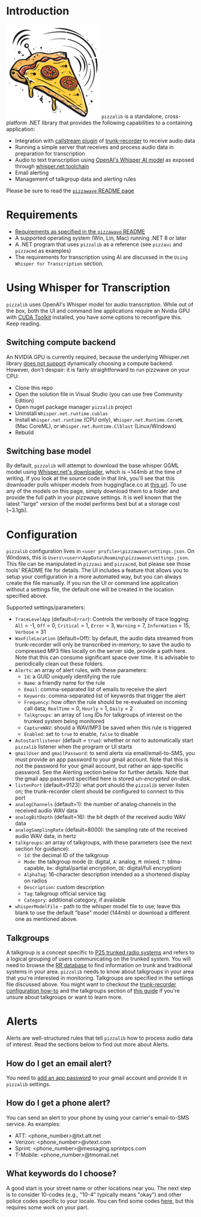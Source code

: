 
# Introduction
![plot](../docs/logo-med.png#right) `pizzalib` is a standalone, cross-platform .NET library that provides the following capabilities to a containing application:
* Integration with [callstream plugin](https://github.com/lilhoser/callstream) of [trunk-recorder](https://github.com/robotastic/trunk-recorder) to receive audio data
* Running a simple server that receives and process audio data in preparation for transcription
* Audio to text transcription using [OpenAI's Whisper AI model](https://openai.com/research/whisper) as exposed through [whisper.net toolchain](https://github.com/sandrohanea/whisper.net)
* Email alerting
* Management of talkgroup data and alerting rules

Please be sure to read the [`pizzawave` README page](https://github.com/lilhoser/pizzawave)
 
# Requirements
* [Requirements as specified in the `pizzawave` README](https://github.com/lilhoser/pizzawave)
* A supported operating system (Win, Lin, Mac) running .NET 8 or later
* A .NET program that uses `pizzalib` as a reference (see `pizzaui` and `pizzacmd` as examples)
* The requirements for transcription using AI are discussed in the `Using Whisper for Transcription` section.

# Using Whisper for Transcription

`pizzalib` uses OpenAI's Whisper model for audio transcription. While out of the box, both the UI and command line applications require an Nvidia GPU with [CUDA Toolkit](https://developer.nvidia.com/cuda-downloads) installed, you have some options to reconfigure this. Keep reading.

## Switching compute backend

An NVIDIA GPU is currently required, because the underlying Whisper.net library [does not support](https://github.com/SciSharp/LLamaSharp/issues/264) dynamically choosing a compute backend. However, don't despair: it is fairly straightforward to run pizzwave on your CPU:
* Clone this repo
* Open the solution file in Visual Studio (you can use free Community Edition)
* Open nuget package manager `pizzalib` project
* Uninstall `Whisper.net.runtime.cublas`
* Install `Whisper.net.runtime` (CPU only), `Whisper.net.Runtime.CoreML` (Mac CoreML), or `Whisper.net.Runtime.Clblast` (Linux/Windows)
* Rebuild

## Switching base model

By default, `pizzalib` will attempt to download the base whisper GGML model using [Whisper.net's downloader](https://github.com/sandrohanea/whisper.net/blob/main/Whisper.net/Ggml/WhisperGgmlDownloader.cs), which is ~144mb at the time of writing. If you look at the source code in that link, you'll see that this downloader pulls whisper models from huggingface.co at [this url](https://huggingface.co/sandrohanea/whisper.net/tree/main/classic). To use any of the models on this page, simply download them to a folder and provide the full path in your pizzwave settings. It is well known that the latest "large" version of the model performs best but at a storage cost (~3.1gb).

# Configuration

`pizzalib` configuration lives in `<user profile>\pizzawave\settings.json`. On Windows, this is `Users\<user>\AppData\Roaming\pizzawave\settings.json`. This file can be manipulated in `pizzaui` and `pizzacmd`, but please see those tools' README file for details. The UI includes a feature that allows you to setup your configuration in a more automated way, but you can always create the file manually. If you run the UI or command line application without a settings file, the default one will be created in the location specified above.

Supported settings/parameters:
* `TraceLevelApp` (default=`Error`): Controls the verbosity of trace logging:  `All` = -1, `Off` = 0, `Critical` = 1, `Error` = 3, `Warning` = 7, `Information` = 15, `Verbose` = 31
* `WavFileLocation` (default=Off): by default, the audio data streamed from trunk-recorder will only be transcribed in-memory; to save the audio to compressed MP3 files locally on the server side, provide a path here. Note that this can consume significant space over time. It is advisable to periodically clean out these folders.
* `Alerts`: an array of alert rules, with these parameters:
    *  `Id`: a GUID uniquely identifying the rule
     * `Name`: a friendly name for the rule
     * `Email`: comma-separated list of emails to receive the alert
     * `Keywords`: comma-separated list of keywords that trigger the alert
     * `Frequency`: how often the rule should be re-evaluated on incoming call data; `RealTime` = 0, `Hourly` = 1, `Daily` = 2
     * `Talkgroups`: an array of `long` IDs for talkgroups of interest on the trunked system being monitored
     * `CaptureWAV`: should a WAV/MP3 be saved when this rule is triggered
     * `Enabled`: set to `true` to enable, `false` to disable
* `Autostartlistener` (default = `true`): whether or not to automatically start `pizzalib` listener when the program or UI starts
* `gmailUser` and `gmailPassword`: to send alerts via email/email-to-SMS, you must provide an app password to your gmail account. Note that this is *not* the password for your gmail account, but rather an app-specific password. See the Alerting section below for further details. Note that the gmail app password specified here is stored _un-encrypted on-disk_.
* `listenPort` (default=9123): what port should the `pizzalib` server listen on; the trunk-recorder client should be configured to connect to this port
* `analogChannels` (default=1): the number of analog channels in the received audio WAV data
* `analogBitDepth` (default=16): the bit depth of the received audio WAV data
* `analogSamplingRate` (default=8000): the sampling rate of the received audio WAV data, in hertz
* `talkgroups`: an array of talkgroups, with these parameters (see the next section for guidance):
    * `Id`: the decimal ID of the talkgroup
    * `Mode`: the talkgroup mode (`D`: digital, `A`: analog, `M`: mixed, `T`: tdma-capable, `De`: digital/partial encryption, `DE`: digital/full encryption)
    * `AlphaTag`: 16-character description intended as a shortened display on radios
    * `Description`: custom description
    * `Tag`: talkgroup official service tag
    * `Category`: additional category, if available
* `whisperModelFile` - path to the whisper model file to use; leave this blank to use the default "base" model (144mb) or download a different one as mentioned above.

## Talkgroups
A talkgroup is a concept specific to [P25 trunked radio systems](https://en.wikipedia.org/wiki/Trunked_radio_system) and refers to a logical grouping of users communicating on the trunked system. You will need to browse the [RR database](https://www.radioreference.com/db/browse/) to find information on trunk and traditional systems in your area. `pizzalib` needs to know about talkgroups in your area that you're interested in monitoring. Talkgroups are specified in the settings file discussed above. You might want to checkout the [trunk-recorder configuration how-to](https://trunkrecorder.com/docs/CONFIGURE#talkgroupsfile) and the talkgroups section of [this guide](https://www.andrewmohawk.com/2020/06/12/trunked-radio-a-guide/) if you're unsure about talkgroups or want to learn more.

# Alerts

Alerts are well-structured rules that tell `pizzalib` how to process audio data of interest. Read the sections below to find out more about Alerts.

## How do I get an email alert?

You need to [add an app password](https://support.google.com/accounts/answer/185833) to your gmail account and provide it in `pizzalib` settings.

## How do I get a phone alert?

You can send an alert to your phone by using your carrier's email-to-SMS service. As examples:
* ATT: <phone_number>@txt.att.net
* Verizon: <phone_number>@vtext.com
* Sprint: <phone_number>@messaging.sprintpcs.com
* T-Mobile: <phone_number>@tmomail.net

## What keywords do I choose?
A good start is your street name or other locations near you. The next step is to consider 10-codes (e.g., "10-4" typically means "okay") and other police codes specific to your locale. You can find some codes [here](https://www.bearcat1.com/radio.htm), but this requires some work on your part.